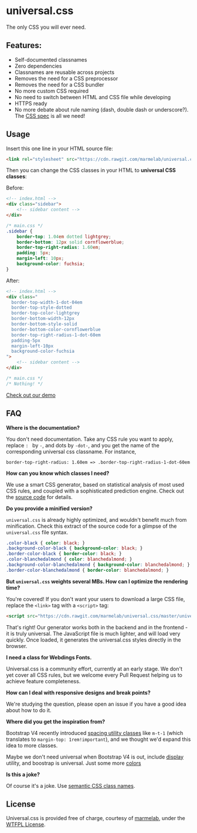 # universal.css

The only CSS you will ever need.

## Features:

* Self-documented classnames
* Zero dependencies
* Classnames are reusable across projects
* Removes the need for a CSS preprocessor
* Removes the need for a CSS bundler
* No more custom CSS required
* No need to switch between HTML and CSS file while developing
* HTTPS ready
* No more debate about rule naming (dash, double dash or underscore?). The [CSS spec](https://www.w3.org/Style/CSS/specs.en.html) is all we need!

## Usage

Insert this one line in your HTML source file:

```html
<link rel="stylesheet" src="https://cdn.rawgit.com/marmelab/universal.css/master/universal.css" />
```

Then you can change the CSS classes in your HTML to **universal CSS classes**:

Before:

```html
<!-- index.html -->
<div class="sidebar">
    <!-- sidebar content -->
</div>
```

``` css
/* main.css */
.sidebar {
    border-top: 1.04em dotted lightgrey;
    border-bottom: 12px solid cornflowerblue;
    border-top-right-radius: 1.60em;
    padding: 5px;
    margin-left: 10px;
    background-color: fuchsia;
}
```

After:

```html
<!-- index.html -->
<div class="
  border-top-width-1-dot-04em
  border-top-style-dotted
  border-top-color-lightgrey
  border-bottom-width-12px
  border-bottom-style-solid
  border-bottom-color-cornflowerblue
  border-top-right-radius-1-dot-60em
  padding-5px
  margin-left-10px
  background-color-fuchsia
">
    <!-- sidebar content -->
</div>
```

``` css
/* main.css */
/* Nothing! */
```

[Check out our demo](http://jsbin.com/mahimemiti/edit?html,output)

## FAQ

**Where is the documentation?**

You don't need documentation. Take any CSS rule you want to apply, replace `: ` by `-`, and dots by `-dot-`, and you get the name of the corresponding universal css classname. For instance,

    border-top-right-radius: 1.60em => .border-top-right-radius-1-dot-60em

**How can you know which classes I need?**

We use a smart CSS generator, based on statistical analysis of most used CSS rules, and coupled with a sophisticated prediction engine. Check out the [source code](https://github.com/marmelab/universal.css/blob/master/universalCssGenerator.js) for details.

**Do you provide a minified version?**

`universal.css` is already highly optimized, and wouldn't benefit much from minification. Check this extract of the source code for a glimpse of the `universal.css` file syntax.

```css
.color-black { color: black; }
.background-color-black { background-color: black; }
.border-color-black { border-color: black; }
.color-blanchedalmond { color: blanchedalmond; }
.background-color-blanchedalmond { background-color: blanchedalmond; }
.border-color-blanchedalmond { border-color: blanchedalmond; }
```

**But `universal.css` weights several MBs. How can I optimize the rendering time?**

You're covered! If you don't want your users to download a large CSS file, replace the `<link>` tag with a `<script>` tag:

```html
<script src="https://cdn.rawgit.com/marmelab/universal.css/master/universalCssGenerator.js"></script>
```

That's right! Our generator works both in the backend and in the frontend - it is truly universal. The JavaScript file is much lighter, and will load very quickly. Once loaded, it generates the universal.css styles directly in the browser.

**I need a class for Webdings Fonts.**

Universal.css is a community effort, currently at an early stage. We don't yet cover all CSS rules, but we welcome every Pull Request helping us to achieve feature completeness.

**How can I deal with responsive designs and break points?**

We're studying the question, please open an issue if you have a good idea about how to do it.

**Where did you get the inspiration from?**

Bootstrap V4 recently introduced [spacing utility classes](https://v4-alpha.getbootstrap.com/utilities/spacing/) like `m-t-1` (which translates to `margin-top: 1rem!important`), and we thought we'd expand this idea to more classes. 

Maybe we don't need universal when Bootstrap V4 is out, include [display](https://v4-alpha.getbootstrap.com/utilities/display-property/) utility, and boostrap is universal. Just some more [colors](https://v4-alpha.getbootstrap.com/utilities/colors/)

**Is this a joke?**

Of course it's a joke. Use [semantic CSS class names](http://maintainablecss.com/).

## License

Universal.css is provided free of charge, courtesy of [marmelab](http://marmelab.com), under the [WTFPL License](http://www.wtfpl.net/).

